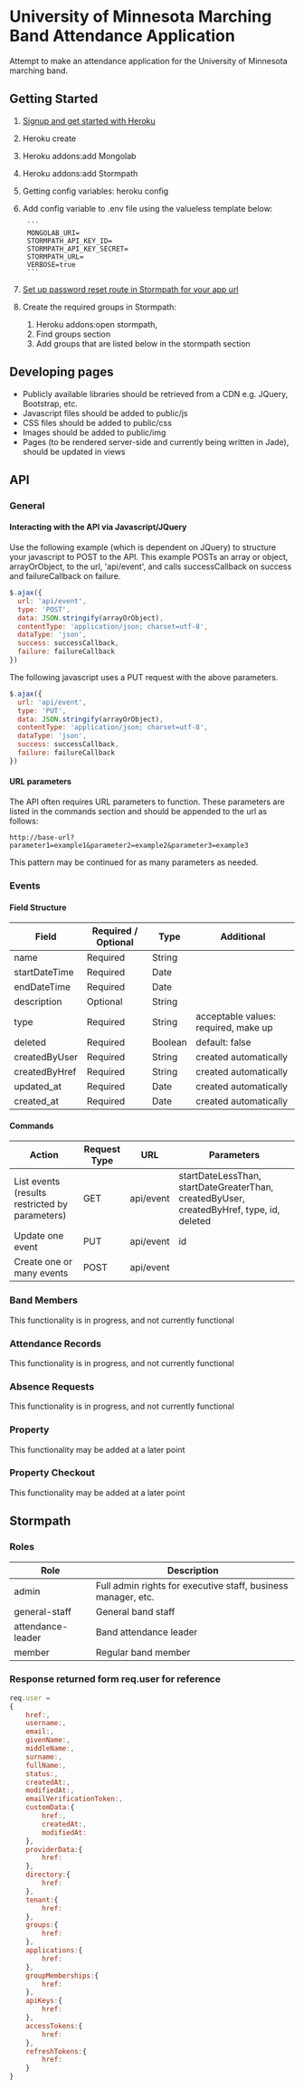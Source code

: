 # University of Minnesota Marching Band Attendance Application

Attempt to make an attendance application for the University of Minnesota marching band.

## Getting Started

1. [Signup and get started with Heroku](https://devcenter.heroku.com/articles/getting-started-with-nodejs#introduction)
2. Heroku create
3. Heroku addons:add Mongolab
4. Heroku addons:add Stormpath
5. Getting config variables: heroku config
6. Add config variable to .env file using the valueless template below:

		```
		MONGOLAB_URI=
		STORMPATH_API_KEY_ID=
		STORMPATH_API_KEY_SECRET=
		STORMPATH_URL=
		VERBOSE=true
		```

7. [Set up password reset route in Stormpath for your app url](https://devcenter.heroku.com/articles/stormpath#using-with-express-js-using-password-reset)
8. Create the required groups in Stormpath:
	1. Heroku addons:open stormpath,
	2. Find groups section
	3. Add groups that are listed below in the stormpath section

## Developing pages

* Publicly available libraries should be retrieved from a CDN e.g. JQuery, Bootstrap, etc.
* Javascript files should be added to public/js
* CSS files should be added to public/css
* Images should be added to public/img
* Pages (to be rendered server-side and currently being written in Jade), should be updated in views

## API

### General

#### Interacting with the API via Javascript/JQuery

Use the following example (which is dependent on JQuery) to structure your javascript to POST to the API. This example POSTs an array or object, arrayOrObject, to the url, 'api/event', and calls successCallback on success and failureCallback on failure.

```javascript
$.ajax({
  url: 'api/event',
  type: 'POST',
  data: JSON.stringify(arrayOrObject),
  contentType: 'application/json; charset=utf-8',
  dataType: 'json',
  success: successCallback,
  failure: failureCallback
})
```

The following javascript uses a PUT request with the above parameters.

```javascript
$.ajax({
  url: 'api/event',
  type: 'PUT',
  data: JSON.stringify(arrayOrObject),
  contentType: 'application/json; charset=utf-8',
  dataType: 'json',
  success: successCallback,
  failure: failureCallback
})
```

#### URL parameters

The API often requires URL parameters to function. These parameters are listed in the commands section and should be appended to the url as follows:

```
http://base-url?parameter1=example1&parameter2=example2&parameter3=example3
```

This pattern may be continued for as many parameters as needed.

### Events

#### Field Structure

| Field | Required / Optional | Type | Additional |
|---|---|---|---|
| name | Required | String | |
| startDateTime | Required | Date ||
| endDateTime | Required | Date ||
| description | Optional | String ||
| type | Required | String | acceptable values: required, make up |
| deleted | Required | Boolean | default: false |
| createdByUser| Required | String | created automatically |
| createdByHref | Required | String | created automatically |
| updated_at | Required | Date | created automatically |
| created_at | Required | Date | created automatically |

#### Commands

| Action | Request Type | URL | Parameters |
| --- | --- | --- | --- |
| List events (results restricted by parameters) | GET | api/event | startDateLessThan, startDateGreaterThan, createdByUser, createdByHref, type, id, deleted |
| Update one event | PUT | api/event | id |
| Create one or many events | POST | api/event |  |

### Band Members

This functionality is in progress, and not currently functional

### Attendance Records

This functionality is in progress, and not currently functional

### Absence Requests

This functionality is in progress, and not currently functional

### Property

This functionality may be added at a later point

### Property Checkout

This functionality may be added at a later point

## Stormpath

### Roles

|Role|Description|
|---|---|
|admin|Full admin rights for executive staff, business manager, etc.|
|general-staff|General band staff|
|attendance-leader|Band attendance leader|
|member|Regular band member|

### Response returned form req.user for reference

```javascript
req.user =
{
	href:,
	username:,
	email:,
	givenName:,
	middleName:,
	surname:,
	fullName:,
	status:,
	createdAt:,
	modifiedAt:,
	emailVerificationToken:,
	customData:{
		href:,
		createdAt:,
		modifiedAt:
	},
	providerData:{
		href:
	},
	directory:{
		href:
	},
	tenant:{
		href:
	},
	groups:{
		href:
	},
	applications:{
		href:
	},
	groupMemberships:{
		href:
	},
	apiKeys:{
		href:
	},
	accessTokens:{
		href:
	},
	refreshTokens:{
		href:
	}
}
```